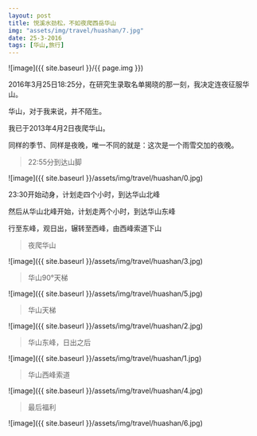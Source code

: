 ```yaml
---
layout: post
title: 悦溪水劲松，不如夜爬西岳华山
img: "assets/img/travel/huashan/7.jpg"
date: 25-3-2016
tags: [华山,旅行]
---
```


![image]({{ site.baseurl }}/{{ page.img }})

2016年3月25日18:25分，在研究生录取名单揭晓的那一刻，我决定连夜征服华山。

华山，对于我来说，并不陌生。

我已于2013年4月2日夜爬华山。

同样的季节、同样是夜晚，唯一不同的就是：这次是一个雨雪交加的夜晚。

> 22:55分到达山脚

![image]({{ site.baseurl }}/assets/img/travel/huashan/0.jpg)

23:30开始动身，计划走四个小时，到达华山北峰

然后从华山北峰开始，计划走两个小时，到达华山东峰

行至东峰，观日出，辗转至西峰，由西峰索道下山

> 夜爬华山

![image]({{ site.baseurl }}/assets/img/travel/huashan/3.jpg)

> 华山90°天梯

![image]({{ site.baseurl }}/assets/img/travel/huashan/5.jpg)

> 华山天梯

![image]({{ site.baseurl }}/assets/img/travel/huashan/2.jpg)

> 华山东峰，日出之后

![image]({{ site.baseurl }}/assets/img/travel/huashan/1.jpg)

> 华山西峰索道

![image]({{ site.baseurl }}/assets/img/travel/huashan/4.jpg)

> 最后福利

![image]({{ site.baseurl }}/assets/img/travel/huashan/6.jpg)








